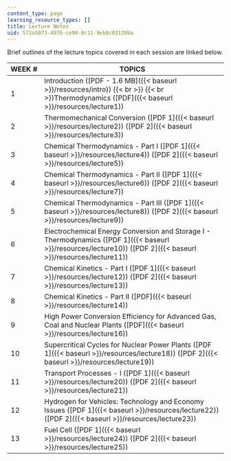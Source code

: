 ```yaml
---
content_type: page
learning_resource_types: []
title: Lecture Notes
uid: 572a5073-4976-ce90-8c11-9eb8c03128ba
---
```


Brief outlines of the lecture topics covered in each session are linked below.

| WEEK # | TOPICS |
| --- | --- |
| 1 | Introduction ([PDF - 1.6 MB]({{< baseurl >}}/resources/intro))  {{< br >}}  {{< br >}}Thermodynamics ([PDF]({{< baseurl >}}/resources/lecture1)) |
| 2 | Thermomechanical Conversion ([PDF 1]({{< baseurl >}}/resources/lecture2)) ([PDF 2]({{< baseurl >}}/resources/lecture3)) |
| 3 | Chemical Thermodynamics - Part I ([PDF 1]({{< baseurl >}}/resources/lecture4)) ([PDF 2]({{< baseurl >}}/resources/lecture5)) |
| 4 | Chemical Thermodynamics - Part II ([PDF 1]({{< baseurl >}}/resources/lecture6)) ([PDF 2]({{< baseurl >}}/resources/lecture7)) |
| 5 | Chemical Thermodynamics - Part III ([PDF 1]({{< baseurl >}}/resources/lecture8)) ([PDF 2]({{< baseurl >}}/resources/lecture9)) |
| 6 | Electrochemical Energy Conversion and Storage I - Thermodynamics ([PDF 1]({{< baseurl >}}/resources/lecture10)) ([PDF 2]({{< baseurl >}}/resources/lecture11)) |
| 7 | Chemical Kinetics - Part I ([PDF 1]({{< baseurl >}}/resources/lecture12)) ([PDF 2]({{< baseurl >}}/resources/lecture13)) |
| 8 | Chemical Kinetics - Part II ([PDF]({{< baseurl >}}/resources/lecture14)) |
| 9 | High Power Conversion Efficiency for Advanced Gas, Coal and Nuclear Plants ([PDF]({{< baseurl >}}/resources/lecture16)) |
| 10 | Supercritical Cycles for Nuclear Power Plants ([PDF 1]({{< baseurl >}}/resources/lecture18)) ([PDF 2]({{< baseurl >}}/resources/lecture19)) |
| 11 | Transport Processes - I ([PDF 1]({{< baseurl >}}/resources/lecture20)) ([PDF 2]({{< baseurl >}}/resources/lecture21)) |
| 12 | Hydrogen for Vehicles: Technology and Economy Issues ([PDF 1]({{< baseurl >}}/resources/lecture22)) ([PDF 2]({{< baseurl >}}/resources/lecture23)) |
| 13 | Fuel Cell ([PDF 1]({{< baseurl >}}/resources/lecture24)) ([PDF 2]({{< baseurl >}}/resources/lecture25))